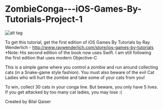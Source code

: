 ZombieConga---iOS-Games-By-Tutorials-Project-1
==============================================

![alt tag](http://a2.mzstatic.com/us/r30/Purple4/v4/71/32/4c/71324c48-0c3b-ceb2-5365-e2fb546954e0/screen568x568.jpeg)

To get this tutorial, get the first edition of iOS Games By Tutorials by Ray Wenderlich - http://www.raywenderlich.com/store/ios-games-by-tutorials
*Note:  His second edition of the book now uses Swift.  I am still following the first edition that uses modern Objective-C

This is a simple game where you control a zombie and run around collecting cats (in a Snake-game style fashion).
You must also beware of the evil Cat Ladies who will hurt the zombie and take some of your cats from you!


To win, collect 30 cats in your conga line.  But beware, you only have 5 lives.  If you get attacked by too
many cat ladies, you may lose :(

Created by Bilal Qaiser

